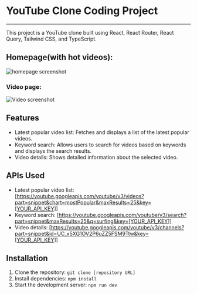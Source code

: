 # YouTube Clone Coding Project

---

This project is a YouTube clone built using React, React Router, React Query, Tailwind CSS, and TypeScript.

## Homepage(with hot videos):

![homepage screenshot](./public/images/video-page.png)

### Video page:

![Video screenshot](./public/images/video-page.png)

## Features

- Latest popular video list: Fetches and displays a list of the latest popular videos.
- Keyword search: Allows users to search for videos based on keywords and displays the search results.
- Video details: Shows detailed information about the selected video.

## APIs Used

- Latest popular video list: [https://youtube.googleapis.com/youtube/v3/videos?part=snippet&chart=mostPopular&maxResults=25&key=[YOUR_API_KEY]]
- Keyword search: [https://youtube.googleapis.com/youtube/v3/search?part=snippet&maxResults=25&q=surfing&key=[YOUR_API_KEY]]
- Video details: [https://youtube.googleapis.com/youtube/v3/channels?part=snippet&id=UC_x5XG1OV2P6uZZ5FSM9Ttw&key=[YOUR_API_KEY]]

## Installation

1. Clone the repository: `git clone [repository URL]`
2. Install dependencies: `npm install`
3. Start the development server: `npm run dev`
